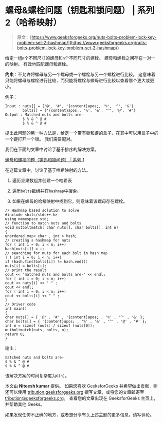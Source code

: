 # 螺母&螺栓问题（钥匙和锁问题） | 系列 2（哈希映射）

> 原文：[https://www.geeksforgeeks.org/nuts-bolts-problem-lock-key-problem-set-2-hashmap/](https://www.geeksforgeeks.org/nuts-bolts-problem-lock-key-problem-set-2-hashmap/)

给定一组`n`个不同尺寸的螺母和`n`个不同尺寸的螺栓。 螺母和螺栓之间存在一对一的映射。 有效地匹配螺母和螺栓。

**约束**：不允许将螺母与另一个螺母或一个螺栓与另一个螺栓进行比较。 这意味着只能将螺母与螺栓进行比较，而只能将螺栓与螺母进行比较以查看哪个更大或更小。

例子：

```
Input : nuts[] = {'@', '#', '{content}apos;, '%', '^', '&'}
        bolts[] = {'{content}apos;, '%', '&', '^', '@', '#'}
Output : Matched nuts and bolts are-
        $ % & ^ @ # 
        $ % & ^ @ #  

```

提出此问题的另一种方法是，给定一个带有锁和键的盒子，在其中可以用盒子中的一个键打开一个锁。 我们需要配对。

我们在下面的文章中讨论了基于排序的解决方案。

[螺母和螺栓问题（钥匙和锁问题） | 系列 1](https://www.geeksforgeeks.org/nuts-bolts-problem-lock-key-problem/)

在这篇文章中，讨论了基于哈希映射的方法。

1.  遍历坚果数组并创建一个哈希表

2.  遍历`bolts`数组并在`hashmap`中搜索。

3.  如果在螺母的哈希映射中找到它，则意味着该螺母存在螺栓。

```
// Hashmap based solution to solve
#include <bits/stdc++.h>
using namespace std;
// function to match nuts and bolts
void nutboltmatch( char nuts[], char bolts[], int n)
{
unordered_map< char , int > hash;
// creating a hashmap for nuts
for ( int i = 0; i < n; i++)
hash[nuts[i]] = i;
// searching for nuts for each bolt in hash map
] ( int i = 0; i < n; i++)
if (hash.find(bolts[i]) != hash.end())
nuts[i] = bolts[i];
// print the result
cout << "matched nuts and bolts are-" << endl;
for ( int i = 0; i < n; i++)
cout << nuts[i] << " " ;
cout << endl;
for ( int i = 0; i < n; i++)
cout << bolts[i] << " " ;
}
// Driver code
int main()
{
char nuts[] = { '@' , '#' , '{content}apos; , '%' , '^' , '&' };
char bolts[] = { '{content}apos; , '%' , '&' , '^' , '@' , '#' };
int n = sizeof (nuts) / sizeof (nuts[0]);
nutboltmatch(nuts, bolts, n);
return 0;
}
```

输出：

```
matched nuts and bolts are-
$ % & ^ @ # 
$ % & ^ @ # 

```

该解决方案的时间复杂度为`O(n)`。

本文由 **Niteesh kumar** 提供。 如果您喜欢 GeeksforGeeks 并希望做出贡献，则还可以使用 [tribution.geeksforgeeks.org](http://www.contribute.geeksforgeeks.org) 撰写文章，或将您的文章邮寄至 tribution@geeksforgeeks.org。 查看您的文章出现在 GeeksforGeeks 主页上，并帮助其他 Geeks。

如果发现任何不正确的地方，或者想分享有关上述主题的更多信息，请写评论。

